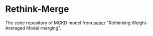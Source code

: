 # Rethink-Merge
The code repository of MCKD model from [paper](https://arxiv.org/abs/2411.09263) "Rethinking Weight-Averaged Model-merging".
